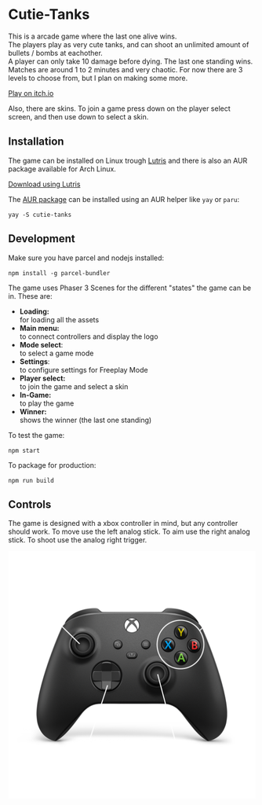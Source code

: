 # Cutie-Tanks

This is a arcade game where the last one alive wins.  
The players play as very cute tanks, and can shoot an unlimited amount of bullets / bombs at eachother.  
A player can only take 10 damage before dying. The last one standing wins. Matches are around 1 to 2 minutes and very chaotic. For now there are 3 levels to choose from, but I plan on making some more.

[Play on itch.io](https://robijntje.itch.io/cutie-tanks)

Also, there are skins. To join a game press down on the player select screen, and then use down to select a skin.

## Installation

The game can be installed on Linux trough [Lutris](https://lutris.net/) and there is also an AUR package available for Arch Linux.

[Download using Lutris](https://lutris.net/games/cutietanks/)

The [AUR package](https://aur.archlinux.org/packages/cutie-tanks/) can be installed using an AUR helper like `yay` or `paru`:


```
yay -S cutie-tanks
```

## Development

Make sure you have parcel and nodejs installed:

```
npm install -g parcel-bundler
```

The game uses Phaser 3 Scenes for the different "states" the game can be in. These are:

- **Loading:**  
for loading all the assets
- **Main menu:**  
to connect controllers and display the logo
- **Mode select**:  
to select a game mode
- **Settings**:  
to configure settings for Freeplay Mode
- **Player select:**  
to join the game and select a skin
- **In-Game:**  
to play the game
- **Winner:**  
shows the winner (the last one standing)

To test the game:

```
npm start
```

To package for production:

```
npm run build
```

## Controls
The game is designed with a xbox controller in mind, but any controller should work. To move use the left analog stick. To aim use the right analog stick. To shoot use the analog right trigger.

![](artwork/controls.png)
